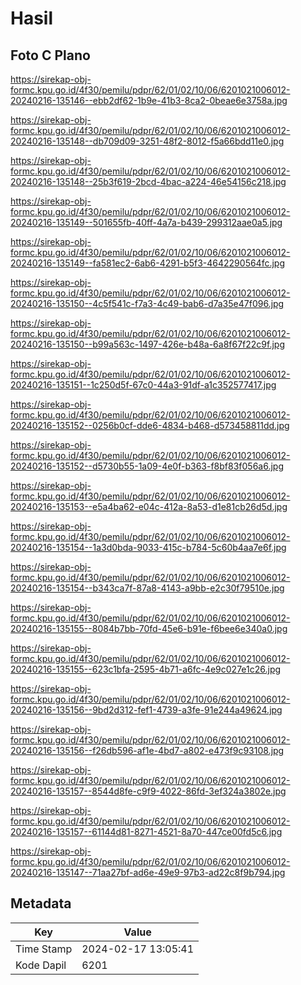 # Hasil

## Foto C Plano

https://sirekap-obj-formc.kpu.go.id/4f30/pemilu/pdpr/62/01/02/10/06/6201021006012-20240216-135146--ebb2df62-1b9e-41b3-8ca2-0beae6e3758a.jpg

https://sirekap-obj-formc.kpu.go.id/4f30/pemilu/pdpr/62/01/02/10/06/6201021006012-20240216-135148--db709d09-3251-48f2-8012-f5a66bdd11e0.jpg

https://sirekap-obj-formc.kpu.go.id/4f30/pemilu/pdpr/62/01/02/10/06/6201021006012-20240216-135148--25b3f619-2bcd-4bac-a224-46e54156c218.jpg

https://sirekap-obj-formc.kpu.go.id/4f30/pemilu/pdpr/62/01/02/10/06/6201021006012-20240216-135149--501655fb-40ff-4a7a-b439-299312aae0a5.jpg

https://sirekap-obj-formc.kpu.go.id/4f30/pemilu/pdpr/62/01/02/10/06/6201021006012-20240216-135149--fa581ec2-6ab6-4291-b5f3-4642290564fc.jpg

https://sirekap-obj-formc.kpu.go.id/4f30/pemilu/pdpr/62/01/02/10/06/6201021006012-20240216-135150--4c5f541c-f7a3-4c49-bab6-d7a35e47f096.jpg

https://sirekap-obj-formc.kpu.go.id/4f30/pemilu/pdpr/62/01/02/10/06/6201021006012-20240216-135150--b99a563c-1497-426e-b48a-6a8f67f22c9f.jpg

https://sirekap-obj-formc.kpu.go.id/4f30/pemilu/pdpr/62/01/02/10/06/6201021006012-20240216-135151--1c250d5f-67c0-44a3-91df-a1c352577417.jpg

https://sirekap-obj-formc.kpu.go.id/4f30/pemilu/pdpr/62/01/02/10/06/6201021006012-20240216-135152--0256b0cf-dde6-4834-b468-d573458811dd.jpg

https://sirekap-obj-formc.kpu.go.id/4f30/pemilu/pdpr/62/01/02/10/06/6201021006012-20240216-135152--d5730b55-1a09-4e0f-b363-f8bf83f056a6.jpg

https://sirekap-obj-formc.kpu.go.id/4f30/pemilu/pdpr/62/01/02/10/06/6201021006012-20240216-135153--e5a4ba62-e04c-412a-8a53-d1e81cb26d5d.jpg

https://sirekap-obj-formc.kpu.go.id/4f30/pemilu/pdpr/62/01/02/10/06/6201021006012-20240216-135154--1a3d0bda-9033-415c-b784-5c60b4aa7e6f.jpg

https://sirekap-obj-formc.kpu.go.id/4f30/pemilu/pdpr/62/01/02/10/06/6201021006012-20240216-135154--b343ca7f-87a8-4143-a9bb-e2c30f79510e.jpg

https://sirekap-obj-formc.kpu.go.id/4f30/pemilu/pdpr/62/01/02/10/06/6201021006012-20240216-135155--8084b7bb-70fd-45e6-b91e-f6bee6e340a0.jpg

https://sirekap-obj-formc.kpu.go.id/4f30/pemilu/pdpr/62/01/02/10/06/6201021006012-20240216-135155--623c1bfa-2595-4b71-a6fc-4e9c027e1c26.jpg

https://sirekap-obj-formc.kpu.go.id/4f30/pemilu/pdpr/62/01/02/10/06/6201021006012-20240216-135156--9bd2d312-fef1-4739-a3fe-91e244a49624.jpg

https://sirekap-obj-formc.kpu.go.id/4f30/pemilu/pdpr/62/01/02/10/06/6201021006012-20240216-135156--f26db596-af1e-4bd7-a802-e473f9c93108.jpg

https://sirekap-obj-formc.kpu.go.id/4f30/pemilu/pdpr/62/01/02/10/06/6201021006012-20240216-135157--8544d8fe-c9f9-4022-86fd-3ef324a3802e.jpg

https://sirekap-obj-formc.kpu.go.id/4f30/pemilu/pdpr/62/01/02/10/06/6201021006012-20240216-135157--61144d81-8271-4521-8a70-447ce00fd5c6.jpg

https://sirekap-obj-formc.kpu.go.id/4f30/pemilu/pdpr/62/01/02/10/06/6201021006012-20240216-135147--71aa27bf-ad6e-49e9-97b3-ad22c8f9b794.jpg


## Metadata

| Key        | Value               |
| ---------- | ------------------- |
| Time Stamp | 2024-02-17 13:05:41 |
| Kode Dapil | 6201                |



